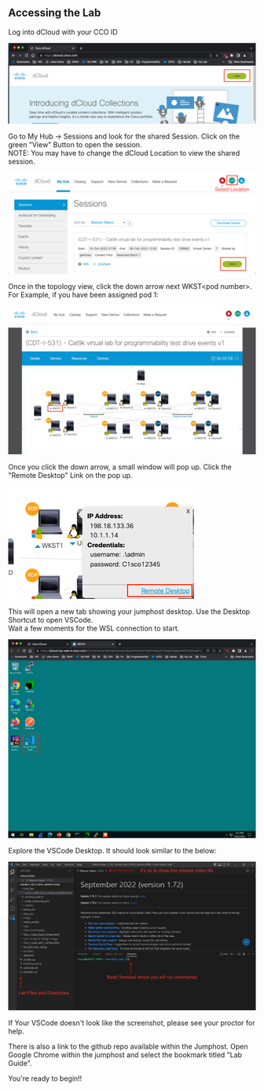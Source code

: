 ## Accessing the Lab

Log into dCloud with your CCO ID

![json](./images/dcloud.png?raw=true "Import JSON")  

Go to My Hub -> Sessions and look for the shared Session.
Click on the green "View" Button to open the session.  
NOTE:  You may have to change the dCloud Location to view the shared session.

![json](./images/dcloud_session_1.png?raw=true "Import JSON")  

Once in the topology view, click the down arrow next WKST\<pod number\>.  
For Example, if you have been assigned pod 1:  

![json](./images/dcloud_pod_view.png?raw=true "Import JSON") 

Once you click the down arrow, a small window will pop up.  Click the "Remote Desktop" Link on the pop up.  

![json](./images/dcloud_popup.png?raw=true "Import JSON")

This will open a new tab showing your jumphost desktop.  Use the Desktop Shortcut to open VSCode.  
Wait a few moments for the WSL connection to start.  

![json](./images/jumphost_desktop.png?raw=true "Import JSON")

Explore the VSCode Desktop.  It should look similar to the below:  

![json](./images/vscode_desktop.png?raw=true "Import JSON")

If Your VSCode doesn't look like the screenshot, please see your proctor for help.

There is also a link to the github repo available within the Jumphost.  Open Google Chrome within the jumphost and select the bookmark titled "Lab Guide".  

You're ready to begin!!